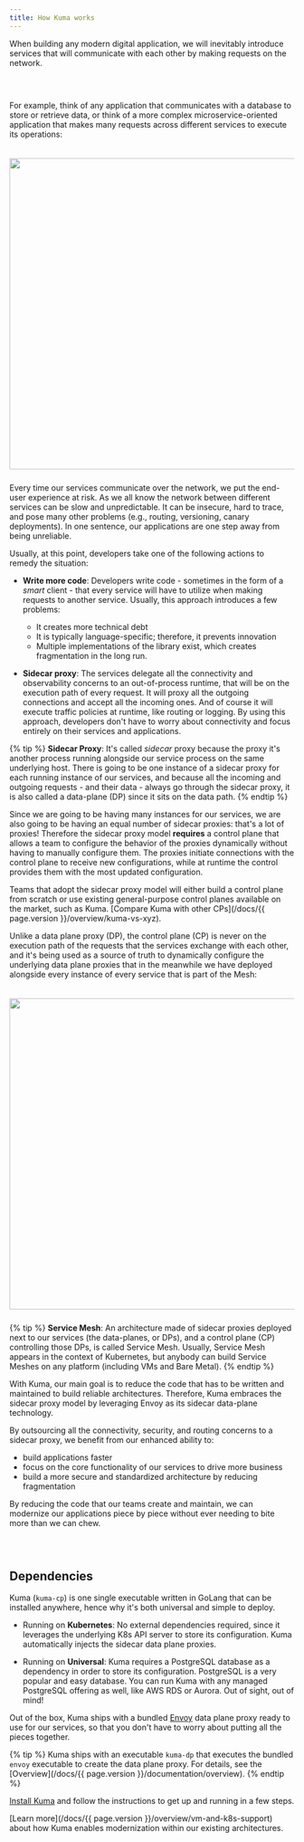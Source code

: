 ```yaml
---
title: How Kuma works
---
```


When building any modern digital application, we will inevitably introduce services that will communicate with each other by making requests on the network.

<center>
<img src="/assets/images/docs/diagram-before-after-full-r1.png" alt="" style="padding-top: 20px; padding-bottom: 10px;"/>
</center>

For example, think of any application that communicates with a database to store or retrieve data, or think of a more complex microservice-oriented application that makes many requests across different services to execute its operations:

<center>
<img src="/assets/images/docs/0.4.0/diagram-02.jpg" alt="" style="width: 550px; padding-top: 20px; padding-bottom: 10px;"/>
</center>

Every time our services communicate over the network, we put the end-user experience at risk. As we all know the network between different services can be slow and unpredictable. It can be insecure, hard to trace, and pose many other problems (e.g., routing, versioning, canary deployments). In one sentence, our applications are one step away from being unreliable.

Usually, at this point, developers take one of the following actions to remedy the situation:

- **Write more code**: Developers write code - sometimes in the form of a _smart_ client - that every service will have to utilize when making requests to another service. Usually, this approach introduces a few problems:

  - It creates more technical debt
  - It is typically language-specific; therefore, it prevents innovation
  - Multiple implementations of the library exist, which creates fragmentation in the long run.

- **Sidecar proxy**: The services delegate all the connectivity and observability concerns to an out-of-process runtime, that will be on the execution path of every request. It will proxy all the outgoing connections and accept all the incoming ones. And of course it will execute traffic policies at runtime, like routing or logging. By using this approach, developers don't have to worry about connectivity and focus entirely on their services and applications.

{% tip %}
**Sidecar Proxy**: It's called _sidecar_ proxy because the proxy it's another process running alongside our service process on the same underlying host. There is going to be one instance of a sidecar proxy for each running instance of our services, and because all the incoming and outgoing requests - and their data - always go through the sidecar proxy, it is also called a data-plane (DP) since it sits on the data path.
{% endtip %}

Since we are going to be having many instances for our services, we are also going to be having an equal number of sidecar proxies: that's a lot of proxies! Therefore the sidecar proxy model **requires** a control plane that allows a team to configure the behavior of the proxies dynamically without having to manually configure them. The proxies initiate connections with the control plane to receive new configurations, while at runtime the control provides them with the most updated configuration.

Teams that adopt the sidecar proxy model will either build a control plane from scratch or use existing general-purpose control planes available on the market, such as Kuma. [Compare Kuma with other CPs](/docs/{{ page.version }}/overview/kuma-vs-xyz).

Unlike a data plane proxy (DP), the control plane (CP) is never on the execution path of the requests that the services exchange with each other, and it's being used as a source of truth to dynamically configure the underlying data plane proxies that in the meanwhile we have deployed alongside every instance of every service that is part of the Mesh:

<center>
<img src="/assets/images/docs/0.4.0/diagram-03.jpg" alt="" style="width: 550px; padding-top: 20px; padding-bottom: 10px;"/>
</center>

{% tip %}
**Service Mesh**: An architecture made of sidecar proxies deployed next to our services (the data-planes, or DPs), and a control plane (CP) controlling those DPs, is called Service Mesh. Usually, Service Mesh appears in the context of Kubernetes, but anybody can build Service Meshes on any platform (including VMs and Bare Metal).
{% endtip %}

With Kuma, our main goal is to reduce the code that has to be written and maintained to build reliable architectures. Therefore, Kuma embraces the sidecar proxy model by leveraging Envoy as its sidecar data-plane technology.

By outsourcing all the connectivity, security, and routing concerns to a sidecar proxy, we benefit from our enhanced ability to:

- build applications faster
- focus on the core functionality of our services to drive more business
- build a more secure and standardized architecture by reducing fragmentation

By reducing the code that our teams create and maintain, we can modernize our applications piece by piece without ever needing to bite more than we can chew.

<center>
<img src="/assets/images/docs/0.5.0/diagram-04.jpg" alt="" style=" padding-top: 20px; padding-bottom: 10px;"/>
</center>

## Dependencies

Kuma (`kuma-cp`) is one single executable written in GoLang that can be installed anywhere, hence why it's both universal and simple to deploy. 

* Running on **Kubernetes**: No external dependencies required, since it leverages the underlying K8s API server to store its configuration. Kuma automatically injects the sidecar data plane proxies.

* Running on **Universal**: Kuma requires a PostgreSQL database as a dependency in order to store its configuration. PostgreSQL is a very popular and easy database. You can run Kuma with any managed PostgreSQL offering as well, like AWS RDS or Aurora. Out of sight, out of mind!

Out of the box, Kuma ships with a bundled [Envoy](https://www.envoyproxy.io/) data plane proxy ready to use for our services, so that you don't have to worry about putting all the pieces together.

{% tip %}
Kuma ships with an executable `kuma-dp` that executes the bundled `envoy` executable to create the data plane proxy. For details, see the [Overview](/docs/{{ page.version }}/documentation/overview).
{% endtip %}

[Install Kuma](/install/) and follow the instructions to get up and running in a few steps.

[Learn more](/docs/{{ page.version }}/overview/vm-and-k8s-support) about how Kuma enables modernization within our existing architectures.
